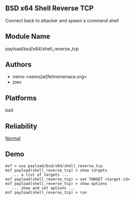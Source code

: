 ## BSD x64 Shell Reverse TCP

Connect back to attacker and spawn a command shell


## Module Name
payload/bsd/x64/shell_reverse_tcp

## Authors
* nemo <nemo[at]felinemenace.org>
* joev





## Platforms
bsd

## Reliability
[Normal](https://github.com/rapid7/metasploit-framework/wiki/Exploit-Ranking)

## Demo

```
msf > use payload/bsd/x64/shell_reverse_tcp
msf payload(shell_reverse_tcp) > show targets
   ... a list of targets ...
msf payload(shell_reverse_tcp) > set TARGET <target-id>
msf payload(shell_reverse_tcp) > show options
   ... show and set options ...
msf payload(shell_reverse_tcp) > run
```
    
    